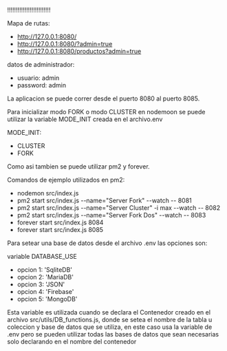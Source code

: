 !!!!!!!!!!!!!!!!!!!!!!!!!

Mapa de rutas:

- http://127.0.0.1:8080/
- http://127.0.0.1:8080/?admin=true
- http://127.0.0.1:8080/productos?admin=true

datos de administrador:
- usuario: admin
- password: admin

La aplicacion se puede correr desde el puerto 8080 al puerto 8085.


Para inicializar modo FORK o modo CLUSTER en nodemoon se puede utilizar la variable MODE_INIT creada en el archivo.env

MODE_INIT:
 - CLUSTER
 - FORK

Como asi tambien se puede utilizar pm2 y forever.

Comandos de ejemplo utilizados en pm2:

- nodemon src/index.js
- pm2 start src/index.js --name="Server Fork" --watch -- 8081
- pm2 start src/index.js --name="Server Cluster" -i max --watch -- 8082
- pm2 start src/index.js --name="Server Fork Dos" --watch -- 8083
- forever start src/index.js 8084
- forever start src/index.js 8085



Para setear una base de datos desde el archivo .env las opciones son:

variable DATABASE_USE 
-    opcion 1: 'SqliteDB'
-    opcion 2: 'MariaDB'
-    opcion 3: 'JSON'
-    opcion 4: 'Firebase'
-    opcion 5: 'MongoDB'


Esta variable es utilizada cuando se declara el Contenedor
creado en el archivo src/utils/DB_functions.js, donde se setea el nombre de la tabla u 
coleccion y base de datos que se utiliza, en este caso usa la variable de .env
pero se pueden utilizar todas las bases de datos que sean necesarias solo declarando en el nombre del contenedor






